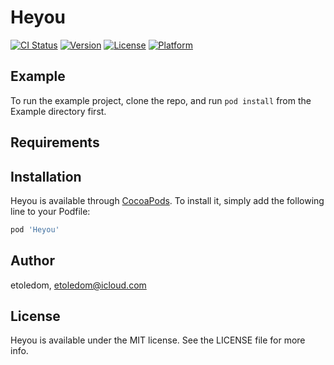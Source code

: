 # Heyou

[![CI Status](http://img.shields.io/travis/etoledom/Heyou.svg?style=flat)](https://travis-ci.org/etoledom/Heyou)
[![Version](https://img.shields.io/cocoapods/v/Heyou.svg?style=flat)](http://cocoapods.org/pods/Heyou)
[![License](https://img.shields.io/cocoapods/l/Heyou.svg?style=flat)](http://cocoapods.org/pods/Heyou)
[![Platform](https://img.shields.io/cocoapods/p/Heyou.svg?style=flat)](http://cocoapods.org/pods/Heyou)

## Example

To run the example project, clone the repo, and run `pod install` from the Example directory first.

## Requirements

## Installation

Heyou is available through [CocoaPods](http://cocoapods.org). To install
it, simply add the following line to your Podfile:

```ruby
pod 'Heyou'
```

## Author

etoledom, etoledom@icloud.com

## License

Heyou is available under the MIT license. See the LICENSE file for more info.
